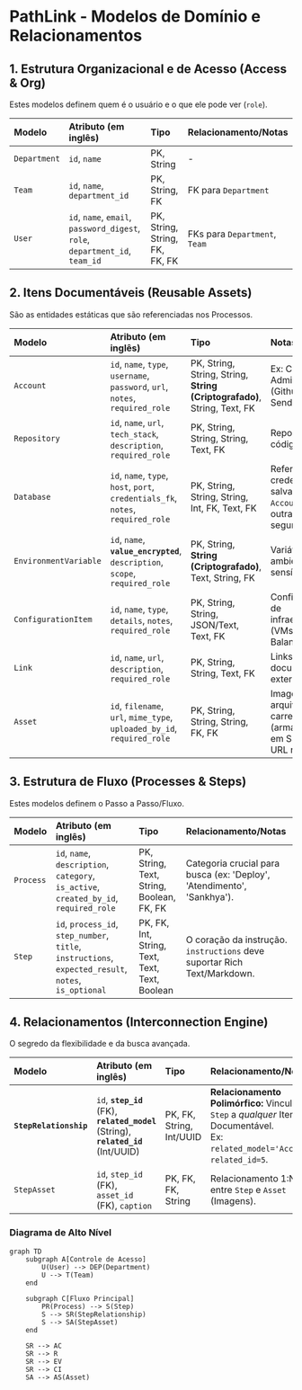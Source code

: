 # PathLink - Modelos de Domínio e Relacionamentos

## 1. Estrutura Organizacional e de Acesso (Access & Org)

Estes modelos definem quem é o usuário e o que ele pode ver (`role`).

| Modelo | Atributo (em inglês) | Tipo | Relacionamento/Notas |
| :--- | :--- | :--- | :--- |
| `Department` | `id`, `name` | PK, String | - |
| `Team` | `id`, `name`, `department_id` | PK, String, FK | FK para `Department` |
| `User` | `id`, `name`, `email`, `password_digest`, `role`, `department_id`, `team_id` | PK, String, String, FK, FK, FK | FKs para `Department`, `Team` |

## 2. Itens Documentáveis (Reusable Assets)

São as entidades estáticas que são referenciadas nos Processos.

| Modelo | Atributo (em inglês) | Tipo | Notas |
| :--- | :--- | :--- | :--- |
| `Account` | `id`, `name`, `type`, `username`, `password`, `url`, `notes`, `required_role` | PK, String, String, String, **String (Criptografado)**, String, Text, FK | Ex: Contas Admin/Shared (Github, Sendgrid). |
| `Repository` | `id`, `name`, `url`, `tech_stack`, `description`, `required_role` | PK, String, String, String, Text, FK | Repositórios de código (Git). |
| `Database` | `id`, `name`, `type`, `host`, `port`, `credentials_fk`, `notes`, `required_role` | PK, String, String, String, Int, FK, Text, FK | Referência a credenciais salvas em `Account` ou outra tabela segura. |
| `EnvironmentVariable` | `id`, `name`, **`value_encrypted`**, `description`, `scope`, `required_role` | PK, String, **String (Criptografado)**, Text, String, FK | Variáveis de ambiente sensíveis. |
| `ConfigurationItem` | `id`, `name`, `type`, `details`, `notes`, `required_role` | PK, String, String, JSON/Text, Text, FK | Configurações de infraestrutura (VMs, Balanceadores). |
| `Link` | `id`, `name`, `url`, `description`, `required_role` | PK, String, String, Text, FK | Links úteis para documentação externa. |
| `Asset` | `id`, `filename`, `url`, `mime_type`, `uploaded_by_id`, `required_role` | PK, String, String, String, FK, FK | Imagens e arquivos carregados (armazenados em S3/MinIO, URL no DB). |

## 3. Estrutura de Fluxo (Processes & Steps)

Estes modelos definem o Passo a Passo/Fluxo.

| Modelo | Atributo (em inglês) | Tipo | Relacionamento/Notas |
| :--- | :--- | :--- | :--- |
| `Process` | `id`, `name`, `description`, `category`, `is_active`, `created_by_id`, `required_role` | PK, String, Text, String, Boolean, FK, FK | Categoria crucial para busca (ex: 'Deploy', 'Atendimento', 'Sankhya'). |
| `Step` | `id`, `process_id`, `step_number`, `title`, `instructions`, `expected_result`, `notes`, `is_optional` | PK, FK, Int, String, Text, Text, Text, Boolean | O coração da instrução. `instructions` deve suportar Rich Text/Markdown. |

## 4. Relacionamentos (Interconnection Engine)

O segredo da flexibilidade e da busca avançada.

| Modelo | Atributo (em inglês) | Tipo | Relacionamento/Notas |
| :--- | :--- | :--- | :--- |
| **`StepRelationship`** | `id`, **`step_id`** (FK), **`related_model`** (String), **`related_id`** (Int/UUID) | PK, FK, String, Int/UUID | **Relacionamento Polimórfico:** Vincula um `Step` a *qualquer* Item Documentável. <br>Ex: `related_model='Account'`, `related_id=5`. |
| `StepAsset` | `id`, `step_id` (FK), `asset_id` (FK), `caption` | PK, FK, FK, String | Relacionamento 1:N entre `Step` e `Asset` (Imagens). |

### Diagrama de Alto Nível

```mermaid
graph TD
    subgraph A[Controle de Acesso]
        U(User) --> DEP(Department)
        U --> T(Team)
    end

    subgraph C[Fluxo Principal]
        PR(Process) --> S(Step)
        S --> SR(StepRelationship)
        S --> SA(StepAsset)
    end
    
    SR --> AC
    SR --> R
    SR --> EV
    SR --> CI
    SA --> AS(Asset)